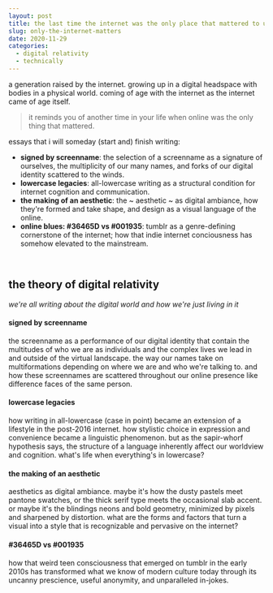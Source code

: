 ```yaml
---
layout: post
title: the last time the internet was the only place that mattered to us
slug: only-the-internet-matters
date: 2020-11-29
categories:
  - digital relativity
  - technically
---
```


a generation raised by the internet. growing up in a digital headspace with bodies in a physical world. coming of age with the internet as the internet came of age itself. 

> it reminds you of another time in your life when online was the only thing that mattered.

essays that i will someday (start and) finish writing: 
- **signed by screenname**: the selection of a screenname as a signature of ourselves, the multiplicity of our many names, and forks of our digital identity scattered to the winds.
- **lowercase legacies**: all-lowercase writing as a structural condition for internet cognition and communication.
- **the making of an aesthetic**: the ~ aesthetic ~ as digital ambiance, how they're formed and take shape, and design as a visual language of the online.
- **online blues: #36465D vs #001935**: tumblr as a genre-defining cornerstone of the internet; how that indie internet conciousness has somehow elevated to the mainstream. 

<!--more-->

<br />

## the theory of digital relativity
_we're all writing about the digital world and how we're just living in it_

#### signed by screenname
the screenname as a performance of our digital identity that contain the multitudes of who we are as individuals and the complex lives we lead in and outside of the virtual landscape. the way our names take on multiformations depending on where we are and who we're talking to. and how these screennames are scattered throughout our online presence like difference faces of the same person. 

#### lowercase legacies
how writing in all-lowercase (case in point) became an extension of a lifestyle in the post-2016 internet. how stylistic choice in expression and convenience became a linguistic phenomenon. but as the sapir-whorf hypothesis says, the structure of a language inherently affect our worldview and cognition. what's life when everything's in lowercase?

#### the making of an aesthetic
aesthetics as digital ambiance. maybe it's how the dusty pastels meet pantone swatches, or the thick serif type meets the occasional slab accent. or maybe it's the blindings neons and bold geometry, minimized by pixels and sharpened by distortion. what are the forms and factors that turn a visual into a style that is recognizable and pervasive on the internet? 

#### #36465D vs #001935 
how that weird teen consciousness that emerged on tumblr in the early 2010s has transformed what we know of modern culture today through its uncanny prescience, useful anonymity, and unparalleled in-jokes.